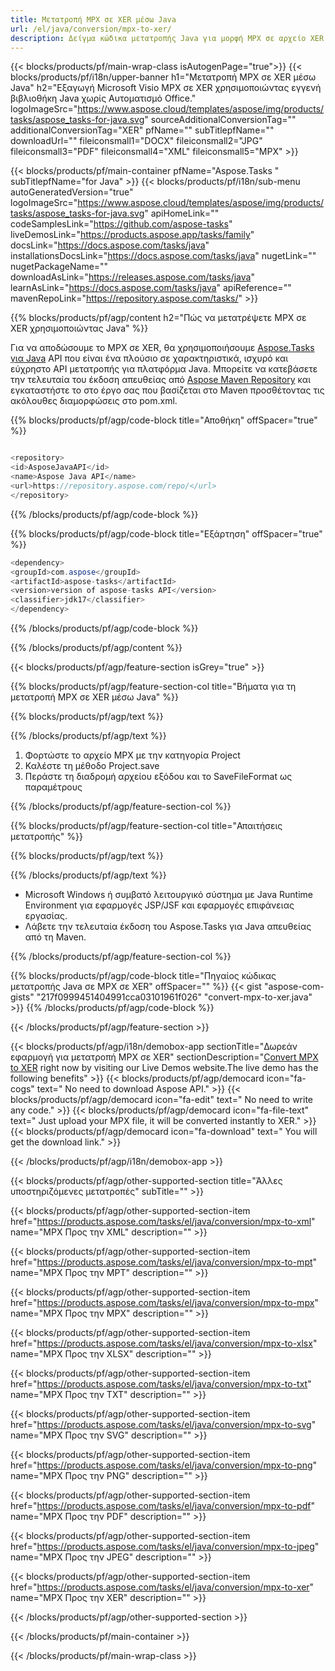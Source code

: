 ```yaml
---
title: Μετατροπή MPX σε XER μέσω Java 
url: /el/java/conversion/mpx-to-xer/ 
description: Δείγμα κώδικα μετατροπής Java για μορφή MPX σε αρχείο XER. Χρησιμοποιήστε αυτό το παράδειγμα κώδικα για να μετατρέψετε MPX σε XER σε οποιαδήποτε εφαρμογή που βασίζεται στο Web ή στην επιφάνεια εργασίας Java.
---
```


{{< blocks/products/pf/main-wrap-class isAutogenPage="true">}}
{{< blocks/products/pf/i18n/upper-banner h1="Μετατροπή MPX σε XER μέσω Java" h2="Εξαγωγή Microsoft Visio MPX σε XER χρησιμοποιώντας εγγενή βιβλιοθήκη Java χωρίς Αυτοματισμό Office." logoImageSrc="https://www.aspose.cloud/templates/aspose/img/products/tasks/aspose_tasks-for-java.svg" sourceAdditionalConversionTag="" additionalConversionTag="XER" pfName="" subTitlepfName="" downloadUrl="" fileiconsmall1="DOCX" fileiconsmall2="JPG" fileiconsmall3="PDF" fileiconsmall4="XML" fileiconsmall5="MPX" >}}

{{< blocks/products/pf/main-container pfName="Aspose.Tasks " subTitlepfName="for Java" >}}
{{< blocks/products/pf/i18n/sub-menu autoGeneratedVersion="true" logoImageSrc="https://www.aspose.cloud/templates/aspose/img/products/tasks/aspose_tasks-for-java.svg" apiHomeLink="" codeSamplesLink="https://github.com/aspose-tasks" liveDemosLink="https://products.aspose.app/tasks/family" docsLink="https://docs.aspose.com/tasks/java" installationsDocsLink="https://docs.aspose.com/tasks/java" nugetLink="" nugetPackageName="" downloadAsLink="https://releases.aspose.com/tasks/java" learnAsLink="https://docs.aspose.com/tasks/java" apiReference="" mavenRepoLink="https://repository.aspose.com/tasks/" >}}

{{% blocks/products/pf/agp/content h2="Πώς να μετατρέψετε MPX σε XER χρησιμοποιώντας Java" %}}

Για να αποδώσουμε το MPX σε XER, θα χρησιμοποιήσουμε
 [Aspose.Tasks για Java](https://products.aspose.com/tasks/java)
 API που είναι ένα πλούσιο σε χαρακτηριστικά, ισχυρό και εύχρηστο API μετατροπής για πλατφόρμα Java. Μπορείτε να κατεβάσετε την τελευταία του έκδοση απευθείας από
 [Aspose Maven Repository](https://repository.aspose.com/tasks/)
 και εγκαταστήστε το στο έργο σας που βασίζεται στο Maven προσθέτοντας τις ακόλουθες διαμορφώσεις στο pom.xml.

{{% blocks/products/pf/agp/code-block title="Αποθήκη" offSpacer="true" %}}

```cs

<repository>
<id>AsposeJavaAPI</id>
<name>Aspose Java API</name>
<url>https://repository.aspose.com/repo/</url>
</repository>

```

{{% /blocks/products/pf/agp/code-block %}}

{{% blocks/products/pf/agp/code-block title="Εξάρτηση" offSpacer="true" %}}

```cs
<dependency>
<groupId>com.aspose</groupId>
<artifactId>aspose-tasks</artifactId>
<version>version of aspose-tasks API</version>
<classifier>jdk17</classifier>
</dependency>

```

{{% /blocks/products/pf/agp/code-block %}}

{{% /blocks/products/pf/agp/content %}}

{{< blocks/products/pf/agp/feature-section isGrey="true" >}}

{{% blocks/products/pf/agp/feature-section-col title="Βήματα για τη μετατροπή MPX σε XER μέσω Java" %}}

{{% blocks/products/pf/agp/text %}}

{{% /blocks/products/pf/agp/text %}}

1. Φορτώστε το αρχείο MPX με την κατηγορία Project
1. Καλέστε τη μέθοδο Project.save
1. Περάστε τη διαδρομή αρχείου εξόδου και το SaveFileFormat ως παραμέτρους

{{% /blocks/products/pf/agp/feature-section-col %}}

{{% blocks/products/pf/agp/feature-section-col title="Απαιτήσεις μετατροπής" %}}

{{% blocks/products/pf/agp/text %}}

{{% /blocks/products/pf/agp/text %}}

- Microsoft Windows ή συμβατό λειτουργικό σύστημα με Java Runtime Environment για εφαρμογές JSP/JSF και εφαρμογές επιφάνειας εργασίας.
- Λάβετε την τελευταία έκδοση του Aspose.Tasks για Java απευθείας από τη Maven.

{{% /blocks/products/pf/agp/feature-section-col %}}

{{% blocks/products/pf/agp/code-block title="Πηγαίος κώδικας μετατροπής Java σε MPX σε XER" offSpacer="" %}}
{{< gist "aspose-com-gists" "217f0999451404991cca03101961f026" "convert-mpx-to-xer.java" >}}
{{% /blocks/products/pf/agp/code-block %}}

{{< /blocks/products/pf/agp/feature-section >}}

<!-- aboutfile Starts -->

{{< blocks/products/pf/agp/i18n/demobox-app sectionTitle="Δωρεάν εφαρμογή για μετατροπή MPX σε XER" sectionDescription="[Convert MPX to XER](https://products.aspose.app/tasks/conversion/mpx-to-xer) right now by visiting our Live Demos website.The live demo has the following benefits" >}}
        {{< blocks/products/pf/agp/democard icon="fa-cogs" text=" No need to download Aspose API." >}}
        {{< blocks/products/pf/agp/democard icon="fa-edit" text=" No need to write any code." >}}
        {{< blocks/products/pf/agp/democard icon="fa-file-text" text=" Just upload your MPX file, it will be converted instantly to XER." >}}
        {{< blocks/products/pf/agp/democard icon="fa-download" text=" You will get the download link." >}}

{{< /blocks/products/pf/agp/i18n/demobox-app >}}

<!-- aboutfile Ends -->

{{< blocks/products/pf/agp/other-supported-section title="Άλλες υποστηριζόμενες μετατροπές" subTitle="" >}}

{{< blocks/products/pf/agp/other-supported-section-item href="https://products.aspose.com/tasks/el/java/conversion/mpx-to-xml" name="MPX Προς την XML" description="" >}}

{{< blocks/products/pf/agp/other-supported-section-item href="https://products.aspose.com/tasks/el/java/conversion/mpx-to-mpt" name="MPX Προς την MPT" description="" >}}

{{< blocks/products/pf/agp/other-supported-section-item href="https://products.aspose.com/tasks/el/java/conversion/mpx-to-mpx" name="MPX Προς την MPX" description="" >}}

{{< blocks/products/pf/agp/other-supported-section-item href="https://products.aspose.com/tasks/el/java/conversion/mpx-to-xlsx" name="MPX Προς την XLSX" description="" >}}

{{< blocks/products/pf/agp/other-supported-section-item href="https://products.aspose.com/tasks/el/java/conversion/mpx-to-txt" name="MPX Προς την TXT" description="" >}}

{{< blocks/products/pf/agp/other-supported-section-item href="https://products.aspose.com/tasks/el/java/conversion/mpx-to-svg" name="MPX Προς την SVG" description="" >}}

{{< blocks/products/pf/agp/other-supported-section-item href="https://products.aspose.com/tasks/el/java/conversion/mpx-to-png" name="MPX Προς την PNG" description="" >}}

{{< blocks/products/pf/agp/other-supported-section-item href="https://products.aspose.com/tasks/el/java/conversion/mpx-to-pdf" name="MPX Προς την PDF" description="" >}}

{{< blocks/products/pf/agp/other-supported-section-item href="https://products.aspose.com/tasks/el/java/conversion/mpx-to-jpeg" name="MPX Προς την JPEG" description="" >}}

{{< blocks/products/pf/agp/other-supported-section-item href="https://products.aspose.com/tasks/el/java/conversion/mpx-to-xer" name="MPX Προς την XER" description="" >}}



{{< /blocks/products/pf/agp/other-supported-section >}}

{{< /blocks/products/pf/main-container >}}
    
{{< /blocks/products/pf/main-wrap-class >}}